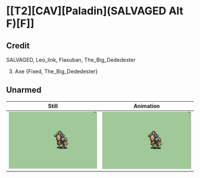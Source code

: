 # [\[T2\]\[CAV\]\[Paladin\]\(SALVAGED Alt F\)\[F\]]

## Credit

SALVAGED, Leo_link, Flasuban, The_Big_Dededester

3. Axe {Fixed, The_Big_Dededester}
	
## Unarmed

| Still | Animation |
| :---: | :-------: |
| ![Unarmed still](./Unarmed_000.png) | ![Unarmed animation](./Unarmed.gif) |
